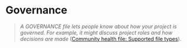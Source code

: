 # Governance

> _A GOVERNANCE file lets people know about how your project is governed. For example, it might discuss project roles and how decisions are made_ ([Community health file: Supported file types](https://docs.github.com/en/communities/setting-up-your-project-for-healthy-contributions/creating-a-default-community-health-file#about-default-community-health-files)).
